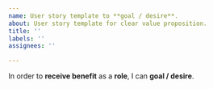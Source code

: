 ```yaml
---
name: User story template to **goal / desire**.
about: User story template for clear value proposition.
title: ''
labels: ''
assignees: ''

---
```


In order to **receive benefit** as a **role**, I can **goal / desire**.

